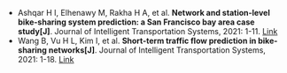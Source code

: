 * Ashqar H I, Elhenawy M, Rakha H A, et al. <b>Network and station-level bike-sharing system prediction: a San Francisco bay area case study[J]</b>. Journal of Intelligent Transportation Systems, 2021: 1-11. [Link](https://www.tandfonline.com/doi/abs/10.1080/15472450.2021.1948412)
* Wang B, Vu H L, Kim I, et al. <b>Short-term traffic flow prediction in bike-sharing networks[J]</b>. Journal of Intelligent Transportation Systems, 2021: 1-18. [Link](https://www.tandfonline.com/doi/abs/10.1080/15472450.2021.1904921)